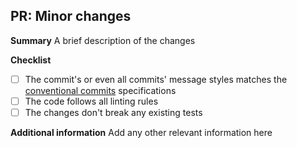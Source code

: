 ## PR: Minor changes

**Summary**
A brief description of the changes

**Checklist**

- [ ] The commit's or even all commits' message styles matches the [conventional commits](https://www.conventionalcommits.org/en/v1.0.0/) specifications
- [ ] The code follows all linting rules
- [ ] The changes don't break any existing tests

**Additional information**
Add any other relevant information here

